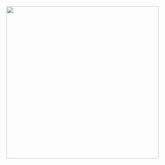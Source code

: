 <img src="https://github.com/iniskala/otm-harjoitustyo/blob/master/harjoitustyo/seatinggenerator/Dokumentaatio/Otm.png" width="400">
